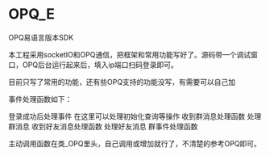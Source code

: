 # OPQ_E
OPQ易语言版本SDK

本工程采用socketIO和OPQ通信，把框架和常用功能写好了。源码带一个调试窗口，OPQ后台运行起来后，填入ip端口扫码登录即可。

目前只写了常用的功能，还有些OPQ支持的功能没写，有需要可以自己加

事件处理函数如下：

登录成功后处理事件
  在这里可以处理初始化查询等操作
收到群消息处理函数
  处理群消息
收到好友消息处理函数
  处理好友消息
群事件处理函数

主动调用函数在类_OPQ里头，自己调用或增加就行了，不清楚的参考OPQ即可。
